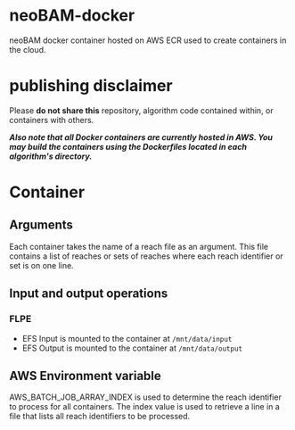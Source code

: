 # neoBAM-docker

neoBAM docker container hosted on AWS ECR used to create containers in the cloud.

# publishing disclaimer

Please **do not share this** repository, algorithm code contained within, or containers with others. 

***Also note that all Docker containers are currently hosted in AWS. You may build the containers using the Dockerfiles located in each algorithm's directory.***

# Container

## Arguments

Each container takes the name of a reach file as an argument. This file contains a list of reaches or sets of reaches where each reach identifier or set is on one line.

## Input and output operations

### FLPE
- EFS Input is mounted to the container at `/mnt/data/input`
- EFS Output is mounted to the container at `/mnt/data/output`

## AWS Environment variable

AWS_BATCH_JOB_ARRAY_INDEX is used to determine the reach identifier to process for all containers. The index value is used to retrieve a line in a file that lists all reach identifiers to be processed.
